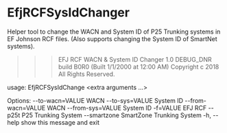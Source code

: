 # EfjRCFSysIdChanger

Helper tool to change the WACN and System ID of P25 Trunking systems in EF Johnson RCF files. (Also supports changing the System ID of SmartNet systems).

>>> EFJ RCF WACN & System ID Changer 1.0 DEBUG_DNR build B0R0 (Built 1/1/2000 at 12:00 AM)
>>> Copyright c  2018 All Rights Reserved.

usage: EfjRCFSysIdChange <extra arguments ...>

Options:
      --to-wacn=VALUE        WACN
      --to-sys=VALUE         System ID
      --from-wacn=VALUE      WACN
      --from-sys=VALUE       System ID
  -f=VALUE                   EFJ RCF
      --p25t                 P25 Trunking System
      --smartzone            SmartZone Trunking System
  -h, --help                 show this message and exit
